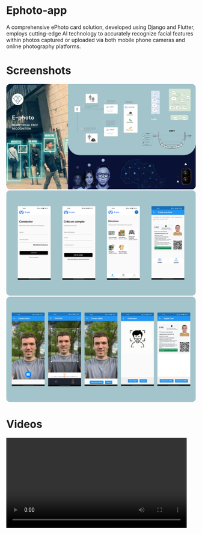 # Ephoto-app

A comprehensive ePhoto card solution, developed using Django and Flutter, employs cutting-edge AI technology to accurately recognize facial features within photos captured or uploaded via both mobile phone cameras and online photography platforms.

# Screenshots

<img width="659" alt="cover" src="https://github.com/ramiomarouayache/ephoto-app/blob/main/screenshots/cover.jpg">
<img width="659" alt="screen1" src="https://github.com/ramiomarouayache/ephoto-app/blob/main/screenshots/screens1.jpg">
<img width="659" alt="screen2" src="https://github.com/ramiomarouayache/ephoto-app/blob/main/screenshots/screens2.jpg">

# Videos

<video src='https://youtu.be/-Cs3MS8V0wg' width=480></video>
